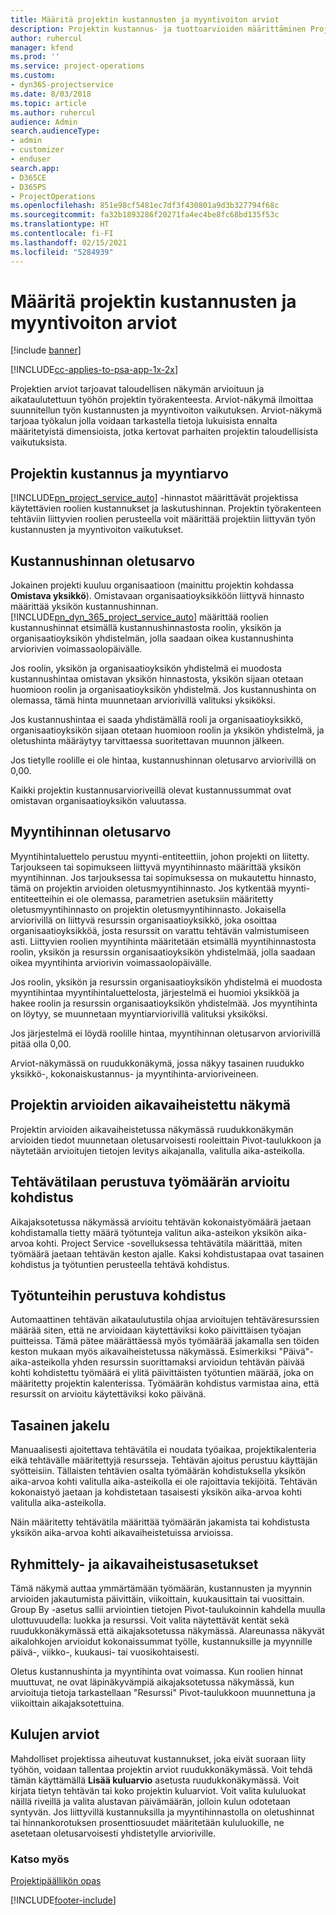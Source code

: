 ```yaml
---
title: Määritä projektin kustannusten ja myyntivoiton arviot
description: Projektin kustannus- ja tuottoarvioiden määrittäminen Project Servicessä
author: ruhercul
manager: kfend
ms.prod: ''
ms.service: project-operations
ms.custom:
- dyn365-projectservice
ms.date: 8/03/2018
ms.topic: article
ms.author: ruhercul
audience: Admin
search.audienceType:
- admin
- customizer
- enduser
search.app:
- D365CE
- D365PS
- ProjectOperations
ms.openlocfilehash: 851e98cf5481ec7df3f430801a9d3b327794f68c
ms.sourcegitcommit: fa32b1893286f20271fa4ec4be8fc68bd135f53c
ms.translationtype: HT
ms.contentlocale: fi-FI
ms.lasthandoff: 02/15/2021
ms.locfileid: "5284939"
---
```

# <a name="determine-project-cost-and-revenue-estimates"></a>Määritä projektin kustannusten ja myyntivoiton arviot 

[!include [banner](../includes/psa-now-project-operations.md)]

[!INCLUDE[cc-applies-to-psa-app-1x-2x](../includes/cc-applies-to-psa-app-1x-2x.md)]

Projektien arviot tarjoavat taloudellisen näkymän arvioituun ja aikataulutettuun työhön projektin työrakenteesta. Arviot-näkymä ilmoittaa suunnitellun työn kustannusten ja myyntivoiton vaikutuksen. Arviot-näkymä tarjoaa työkalun jolla voidaan tarkastella tietoja lukuisista ennalta määritetyistä dimensioista, jotka kertovat parhaiten projektin taloudellisista vaikutuksista.  
  
## <a name="cost-and-sales-value-of-the-project"></a>Projektin kustannus ja myyntiarvo  
[!INCLUDE[pn_project_service_auto](../includes/pn-project-service-auto.md)] -hinnastot määrittävät projektissa käytettävien roolien kustannukset ja laskutushinnan. Projektin työrakenteen tehtäviin liittyvien roolien perusteella voit määrittää projektiin liittyvän työn kustannusten ja myyntivoiton vaikutukset.  
  
## <a name="cost-price-defaulting"></a>Kustannushinnan oletusarvo  
Jokainen projekti kuuluu organisaatioon (mainittu projektin kohdassa **Omistava yksikkö**). Omistavaan organisaatioyksikköön liittyvä hinnasto määrittää yksikön kustannushinnan. [!INCLUDE[pn_dyn_365_project_service_auto](../includes/pn-dyn-365-project-service-auto.md)] määrittää roolien kustannushinnat etsimällä kustannushinnastosta roolin, yksikön ja organisaatioyksikön yhdistelmän, jolla saadaan oikea kustannushinta arviorivien voimassaolopäivälle.  
  
Jos roolin, yksikön ja organisaatioyksikön yhdistelmä ei muodosta kustannushintaa omistavan yksikön hinnastosta, yksikön sijaan otetaan huomioon roolin ja organisaatioyksikön yhdistelmä. Jos kustannushinta on olemassa, tämä hinta muunnetaan arviorivillä valituksi yksiköksi.  
  
Jos kustannushintaa ei saada yhdistämällä rooli ja organisaatioyksikkö, organisaatioyksikön sijaan otetaan huomioon roolin ja yksikön yhdistelmä, ja oletushinta määräytyy tarvittaessa suoritettavan muunnon jälkeen.  
  
 Jos tietylle roolille ei ole hintaa, kustannushinnan oletusarvo arviorivillä on 0,00.  
  
 Kaikki projektin kustannusarvioriveillä olevat kustannussummat ovat omistavan organisaatioyksikön valuutassa.  
  
## <a name="sales-price-defaulting"></a>Myyntihinnan oletusarvo  
Myyntihintaluettelo perustuu myynti-entiteettiin, johon projekti on liitetty. Tarjoukseen tai sopimukseen liittyvä myyntihinnasto määrittää yksikön myyntihinnan. Jos tarjouksessa tai sopimuksessa on mukautettu hinnasto, tämä on projektin arvioiden oletusmyyntihinnasto. Jos kytkentää myynti-entiteetteihin ei ole olemassa, parametrien asetuksiin määritetty oletusmyyntihinnasto on projektin oletusmyyntihinnasto. Jokaisella arviorivillä on liittyvä resurssin organisaatioyksikkö, joka osoittaa organisaatioyksikköä, josta resurssit on varattu tehtävän valmistumiseen asti. Liittyvien roolien myyntihinta määritetään etsimällä myyntihinnastosta roolin, yksikön ja resurssin organisaatioyksikön yhdistelmää, jolla saadaan oikea myyntihinta arviorivin voimassaolopäivälle.  
  
Jos roolin, yksikön ja resurssin organisaatioyksikön yhdistelmä ei muodosta myyntihintaa myyntihintaluettelosta, järjestelmä ei huomioi yksikköä ja hakee roolin ja resurssin organisaatioyksikön yhdistelmää. Jos myyntihinta on löytyy, se muunnetaan myyntiarviorivillä valituksi yksiköksi.  
  
Jos järjestelmä ei löydä roolille hintaa, myyntihinnan oletusarvon arviorivillä pitää olla 0,00.  
  
Arviot-näkymässä on ruudukkonäkymä, jossa näkyy tasainen ruudukko yksikkö-, kokonaiskustannus- ja myyntihinta-arvioriveineen.  
  
## <a name="time-phased-view-of-project-estimates"></a>Projektin arvioiden aikavaiheistettu näkymä  
Projektin arvioiden aikavaiheistetussa näkymässä ruudukkonäkymän arvioiden tiedot muunnetaan oletusarvoisesti rooleittain Pivot-taulukkoon ja näytetään arvioitujen tietojen levitys aikajanalla, valitulla aika-asteikolla.  
  
## <a name="effort-estimate-allocation-based-on-task-mode"></a>Tehtävätilaan perustuva työmäärän arvioitu kohdistus  
Aikajaksotetussa näkymässä arvioitu tehtävän kokonaistyömäärä jaetaan kohdistamalla tietty määrä työtunteja valitun aika-asteikon yksikön aika-arvoa kohti. Project Service -sovelluksessa tehtävätila määrittää, miten työmäärä jaetaan tehtävän keston ajalle. Kaksi kohdistustapaa ovat tasainen kohdistus ja työtuntien perusteella tehtävä kohdistus. 
  
## <a name="work-hours-based-allocation"></a>Työtunteihin perustuva kohdistus  
Automaattinen tehtävän aikataulutustila ohjaa arvioitujen tehtäväresurssien määrää siten, että ne arvioidaan käytettäviksi koko päivittäisen työajan puitteissa. Tämä pätee määrättäessä myös työmäärää jakamalla sen töiden keston mukaan myös aikavaiheistetussa näkymässä. Esimerkiksi "Päivä"-aika-asteikolla yhden resurssin suorittamaksi arvioidun tehtävän päivää kohti kohdistettu työmäärä ei ylitä päivittäisten työtuntien määrää, joka on määritetty projektin kalenterissa. Työmäärän kohdistus varmistaa aina, että resurssit on arvioitu käytettäviksi koko päivänä.  
  
## <a name="even-distribution"></a>Tasainen jakelu  
Manuaalisesti ajoitettava tehtävätila ei noudata työaikaa, projektikalenteria eikä tehtävälle määritettyjä resursseja. Tehtävän ajoitus perustuu käyttäjän syötteisiin. Tällaisten tehtävien osalta työmäärän kohdistuksella yksikön aika-arvoa kohti valitulla aika-asteikolla ei ole rajoittavia tekijöitä. Tehtävän kokonaistyö jaetaan ja kohdistetaan tasaisesti yksikön aika-arvoa kohti valitulla aika-asteikolla.  
  
Näin määritetty tehtävätila määrittää työmäärän jakamista tai kohdistusta yksikön aika-arvoa kohti aikavaiheistetuissa arvioissa.  
  
## <a name="grouping-and-time-phasing-options"></a>Ryhmittely- ja aikavaiheistusasetukset  
Tämä näkymä auttaa ymmärtämään työmäärän, kustannusten ja myynnin arvioiden jakautumista päivittäin, viikoittain, kuukausittain tai vuosittain. Group By -asetus sallii arviointien tietojen Pivot-taulukoinnin kahdella muulla ulottuvuudella: luokka ja resurssi. Voit valita näytettävät kentät sekä ruudukkonäkymässä että aikajaksotetussa näkymässä. Alareunassa näkyvät aikalohkojen arvioidut kokonaissummat työlle, kustannuksille ja myynnille päivä-, viikko-, kuukausi- tai vuosikohtaisesti.  
  
Oletus kustannushinta ja myyntihinta ovat voimassa. Kun roolien hinnat muuttuvat, ne ovat läpinäkyvämpiä aikajaksotetussa näkymässä, kun arvioituja tietoja tarkastellaan "Resurssi" Pivot-taulukkoon muunnettuna ja viikoittain aikajaksotettuina.  
  
## <a name="expense-estimates"></a>Kulujen arviot  
Mahdolliset projektissa aiheutuvat kustannukset, joka eivät suoraan liity työhön, voidaan tallentaa projektin arviot ruudukkonäkymässä. Voit tehdä tämän käyttämällä **Lisää kuluarvio** asetusta ruudukkonäkymässä. Voit kirjata tietyn tehtävän tai koko projektin kuluarviot. Voit valita kululuokat näillä riveillä ja valita alustavan päivämäärän, jolloin kulun odotetaan syntyvän. Jos liittyvillä kustannuksilla ja myyntihinnastolla on oletushinnat tai hinnankorotuksen prosenttiosuudet määritetään kululuokille, ne asetetaan oletusarvoisesti yhdistetylle arvioriville.  
  
### <a name="see-also"></a>Katso myös  
 [Projektipäällikön opas](../psa/project-manager-guide.md)


[!INCLUDE[footer-include](../includes/footer-banner.md)]